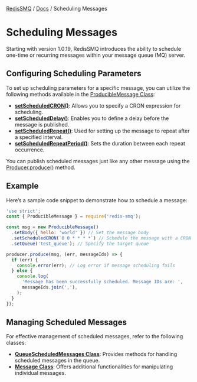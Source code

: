 [RedisSMQ](../README.md) / [Docs](README.md) / Scheduling Messages

# Scheduling Messages

Starting with version 1.0.19, RedisSMQ introduces the ability to schedule one-time or recurring messages within your
message queue (MQ) server.

## Configuring Scheduling Parameters

To set up scheduling parameters for a specific message, you can utilize the following methods available in the [ProducibleMessage Class](api/classes/ProducibleMessage.md):

- **[setScheduledCRON()](api/classes/ProducibleMessage.md#setscheduledcron)**: Allows you to specify a CRON expression for scheduling.
- **[setScheduledDelay()](api/classes/ProducibleMessage.md#setscheduleddelay)**: Enables you to define a delay before the message is published.
- **[setScheduledRepeat()](api/classes/ProducibleMessage.md#setscheduledrepeat)**: Used for setting up the message to repeat after a specified interval.
- **[setScheduledRepeatPeriod()](api/classes/ProducibleMessage.md#setscheduledrepeatperiod)**: Sets the duration between each repeat occurrence.

You can publish scheduled messages just like any other message using the [Producer.produce()](api/classes/Producer.md#produce) method.

## Example

Here’s a sample code snippet to demonstrate how to schedule a message:

```javascript
'use strict';
const { ProducibleMessage } = require('redis-smq');

const msg = new ProducibleMessage()
  .setBody({ hello: 'world' }) // Set the message body
  .setScheduledCRON(`0 0 * * * *`) // Schedule the message with a CRON expression
  .setQueue('test_queue'); // Specify the target queue

producer.produce(msg, (err, messageIds) => {
  if (err) {
    console.error(err); // Log error if message scheduling fails
  } else {
    console.log(
      'Message has been successfully scheduled. Message IDs are: ',
      messageIds.join(','),
    );
  }
});
```

## Managing Scheduled Messages

For effective management of scheduled messages, refer to the following classes:

- **[QueueScheduledMessages Class](api/classes/QueueScheduledMessages.md)**: Provides methods for handling scheduled messages in the queue.
- **[Message Class](api/classes/Message.md)**: Offers additional functionalities for manipulating individual messages.

